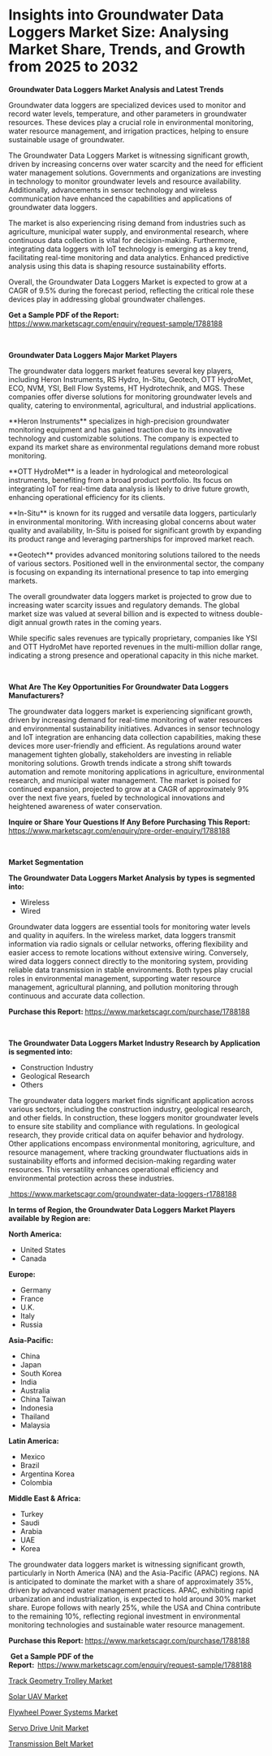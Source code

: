 <p><h1>Insights into Groundwater Data Loggers Market Size: Analysing Market Share, Trends, and Growth from 2025 to 2032</h1></p><p><strong>Groundwater Data Loggers Market Analysis and Latest Trends</strong></p>
<p><p>Groundwater data loggers are specialized devices used to monitor and record water levels, temperature, and other parameters in groundwater resources. These devices play a crucial role in environmental monitoring, water resource management, and irrigation practices, helping to ensure sustainable usage of groundwater. </p><p>The Groundwater Data Loggers Market is witnessing significant growth, driven by increasing concerns over water scarcity and the need for efficient water management solutions. Governments and organizations are investing in technology to monitor groundwater levels and resource availability. Additionally, advancements in sensor technology and wireless communication have enhanced the capabilities and applications of groundwater data loggers.</p><p>The market is also experiencing rising demand from industries such as agriculture, municipal water supply, and environmental research, where continuous data collection is vital for decision-making. Furthermore, integrating data loggers with IoT technology is emerging as a key trend, facilitating real-time monitoring and data analytics. Enhanced predictive analysis using this data is shaping resource sustainability efforts.</p><p>Overall, the Groundwater Data Loggers Market is expected to grow at a CAGR of 9.5% during the forecast period, reflecting the critical role these devices play in addressing global groundwater challenges.</p></p>
<p><strong>Get a Sample PDF of the Report:&nbsp;</strong> <a href="https://www.marketscagr.com/enquiry/request-sample/1788188?utm_campaign=1097&utm_medium=2&utm_source=Github&utm_content=ia&utm_term=11042025&utm_id=groundwater-data-loggers">https://www.marketscagr.com/enquiry/request-sample/1788188</a></p>
<p>&nbsp;</p>
<p><strong>Groundwater Data Loggers Major Market Players</strong></p>
<p><p>The groundwater data loggers market features several key players, including Heron Instruments, RS Hydro, In-Situ, Geotech, OTT HydroMet, ECO, NVM, YSI, Bell Flow Systems, HT Hydrotechnik, and MGS. These companies offer diverse solutions for monitoring groundwater levels and quality, catering to environmental, agricultural, and industrial applications.</p><p>**Heron Instruments** specializes in high-precision groundwater monitoring equipment and has gained traction due to its innovative technology and customizable solutions. The company is expected to expand its market share as environmental regulations demand more robust monitoring.</p><p>**OTT HydroMet** is a leader in hydrological and meteorological instruments, benefiting from a broad product portfolio. Its focus on integrating IoT for real-time data analysis is likely to drive future growth, enhancing operational efficiency for its clients.</p><p>**In-Situ** is known for its rugged and versatile data loggers, particularly in environmental monitoring. With increasing global concerns about water quality and availability, In-Situ is poised for significant growth by expanding its product range and leveraging partnerships for improved market reach.</p><p>**Geotech** provides advanced monitoring solutions tailored to the needs of various sectors. Positioned well in the environmental sector, the company is focusing on expanding its international presence to tap into emerging markets.</p><p>The overall groundwater data loggers market is projected to grow due to increasing water scarcity issues and regulatory demands. The global market size was valued at several billion and is expected to witness double-digit annual growth rates in the coming years.</p><p>While specific sales revenues are typically proprietary, companies like YSI and OTT HydroMet have reported revenues in the multi-million dollar range, indicating a strong presence and operational capacity in this niche market.</p></p>
<p>&nbsp;</p>
<p><strong>What Are The Key Opportunities For Groundwater Data Loggers Manufacturers?</strong></p>
<p><p>The groundwater data loggers market is experiencing significant growth, driven by increasing demand for real-time monitoring of water resources and environmental sustainability initiatives. Advances in sensor technology and IoT integration are enhancing data collection capabilities, making these devices more user-friendly and efficient. As regulations around water management tighten globally, stakeholders are investing in reliable monitoring solutions. Growth trends indicate a strong shift towards automation and remote monitoring applications in agriculture, environmental research, and municipal water management. The market is poised for continued expansion, projected to grow at a CAGR of approximately 9% over the next five years, fueled by technological innovations and heightened awareness of water conservation.</p></p>
<p><strong>Inquire or Share Your Questions If Any Before Purchasing This Report:</strong> <a href="https://www.marketscagr.com/enquiry/pre-order-enquiry/1788188?utm_campaign=1097&utm_medium=2&utm_source=Github&utm_content=ia&utm_term=11042025&utm_id=groundwater-data-loggers">https://www.marketscagr.com/enquiry/pre-order-enquiry/1788188</a></p>
<p>&nbsp;</p>
<p><strong>Market Segmentation</strong></p>
<p><strong>The Groundwater Data Loggers Market Analysis by types is segmented into:</strong></p>
<p><ul><li>Wireless</li><li>Wired</li></ul></p>
<p><p>Groundwater data loggers are essential tools for monitoring water levels and quality in aquifers. In the wireless market, data loggers transmit information via radio signals or cellular networks, offering flexibility and easier access to remote locations without extensive wiring. Conversely, wired data loggers connect directly to the monitoring system, providing reliable data transmission in stable environments. Both types play crucial roles in environmental management, supporting water resource management, agricultural planning, and pollution monitoring through continuous and accurate data collection.</p></p>
<p><strong>Purchase this Report:&nbsp;</strong><a href="https://www.marketscagr.com/purchase/1788188?utm_campaign=1097&utm_medium=2&utm_source=Github&utm_content=ia&utm_term=11042025&utm_id=groundwater-data-loggers">https://www.marketscagr.com/purchase/1788188</a></p>
<p>&nbsp;</p>
<p><strong>The Groundwater Data Loggers Market Industry Research by Application is segmented into:</strong></p>
<p><ul><li>Construction Industry</li><li>Geological Research</li><li>Others</li></ul></p>
<p><p>The groundwater data loggers market finds significant application across various sectors, including the construction industry, geological research, and other fields. In construction, these loggers monitor groundwater levels to ensure site stability and compliance with regulations. In geological research, they provide critical data on aquifer behavior and hydrology. Other applications encompass environmental monitoring, agriculture, and resource management, where tracking groundwater fluctuations aids in sustainability efforts and informed decision-making regarding water resources. This versatility enhances operational efficiency and environmental protection across these industries.</p></p>
<p><a href="https://www.marketscagr.com/groundwater-data-loggers-r1788188?utm_campaign=1097&utm_medium=2&utm_source=Github&utm_content=ia&utm_term=11042025&utm_id=groundwater-data-loggers">&nbsp;https://www.marketscagr.com/groundwater-data-loggers-r1788188</a></p>
<p><strong>In terms of Region, the Groundwater Data Loggers Market Players available by Region are:</strong></p>
<p>
    <p> <strong> North America: </strong>
        <ul>
            <li>United States</li>
            <li>Canada</li>
        </ul>
        </p> 
    <p> <strong> Europe: </strong>
        <ul>
            <li>Germany</li>
            <li>France</li>
            <li>U.K.</li>
            <li>Italy</li>
            <li>Russia</li>
        </ul>
        </p> 
    <p> <strong> Asia-Pacific: </strong>
        <ul>
            <li>China</li>
            <li>Japan</li>
            <li>South Korea</li>
            <li>India</li>
            <li>Australia</li>
            <li>China Taiwan</li>
            <li>Indonesia</li>
            <li>Thailand</li>
            <li>Malaysia</li>
        </ul>
        </p> 
    <p> <strong> Latin America: </strong>
        <ul>
            <li>Mexico</li>
            <li>Brazil</li>
            <li>Argentina Korea</li>
            <li>Colombia</li>
        </ul>
        </p> 
    <p> <strong> Middle East & Africa: </strong>
        <ul>
            <li>Turkey</li>
            <li>Saudi</li>
            <li>Arabia</li>
            <li>UAE</li>
            <li>Korea</li>
        </ul>
    </p>
    </p>
<p><p>The groundwater data loggers market is witnessing significant growth, particularly in North America (NA) and the Asia-Pacific (APAC) regions. NA is anticipated to dominate the market with a share of approximately 35%, driven by advanced water management practices. APAC, exhibiting rapid urbanization and industrialization, is expected to hold around 30% market share. Europe follows with nearly 25%, while the USA and China contribute to the remaining 10%, reflecting regional investment in environmental monitoring technologies and sustainable water resource management.</p></p>
<p><strong>Purchase this Report: </strong><a href="https://www.marketscagr.com/purchase/1788188?utm_campaign=1097&utm_medium=2&utm_source=Github&utm_content=ia&utm_term=11042025&utm_id=groundwater-data-loggers">https://www.marketscagr.com/purchase/1788188</a></p>
<p>&nbsp;<strong>Get a Sample PDF of the Report:&nbsp;&nbsp;</strong><a href="https://www.marketscagr.com/enquiry/request-sample/1788188?utm_campaign=1097&utm_medium=2&utm_source=Github&utm_content=ia&utm_term=11042025&utm_id=groundwater-data-loggers">https://www.marketscagr.com/enquiry/request-sample/1788188</a></p>
<p><strong></strong></p>
<p><p><a href="https://github.com/popoialraih3/Market-Research-Report-List-1/blob/main/track-geometry-trolley-market.md?utm_campaign=1097&utm_medium=2&utm_source=Github&utm_content=ia&utm_term=11042025&utm_id=groundwater-data-loggers">Track Geometry Trolley Market</a></p><p><a href="https://github.com/lanuskarnajc/Market-Research-Report-List-1/blob/main/solar-uav-market.md?utm_campaign=1097&utm_medium=2&utm_source=Github&utm_content=ia&utm_term=11042025&utm_id=groundwater-data-loggers">Solar UAV Market</a></p><p><a href="https://github.com/sanokdagada01/Market-Research-Report-List-1/blob/main/flywheel-power-systems-market.md?utm_campaign=1097&utm_medium=2&utm_source=Github&utm_content=ia&utm_term=11042025&utm_id=groundwater-data-loggers">Flywheel Power Systems Market</a></p><p><a href="https://github.com/shirlantosx7/Market-Research-Report-List-1/blob/main/servo-drive-unit-market.md?utm_campaign=1097&utm_medium=2&utm_source=Github&utm_content=ia&utm_term=11042025&utm_id=groundwater-data-loggers">Servo Drive Unit Market</a></p><p><a href="https://github.com/ziwersekos/Market-Research-Report-List-1/blob/main/transmission-belt-market.md?utm_campaign=1097&utm_medium=2&utm_source=Github&utm_content=ia&utm_term=11042025&utm_id=groundwater-data-loggers">Transmission Belt Market</a></p></p>